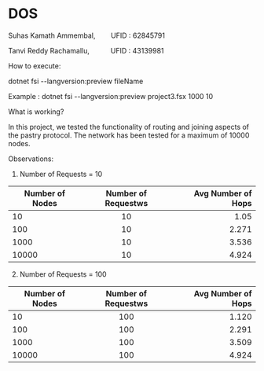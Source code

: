 # DOS
 
Suhas Kamath Ammembal, &nbsp;&nbsp;&nbsp;&nbsp;&nbsp;&nbsp; UFID : 62845791

Tanvi Reddy Rachamallu, &nbsp;&nbsp;&nbsp;&nbsp;&nbsp;&nbsp;&nbsp;&nbsp;&nbsp;  UFID : 43139981





How to execute:

dotnet fsi --langversion:preview fileName <number of nodes> <number of requests>
 
Example : dotnet fsi --langversion:preview project3.fsx 1000 10

What is working?

In this project, we tested the functionality of routing and joining aspects of the pastry protocol. The network has been tested for a maximum of 10000 nodes. 

Observations:

1. Number of Requests = 10

|   Number of Nodes   |   Number of Requestws   |   Avg Number of Hops  |
| ------------------- |:-----------------------:| ---------------------:|
|        10           |           10            |         1.05          |
|       100           |           10            |         2.271         |
|      1000           |           10            |         3.536         |
|     10000           |           10            |         4.924         |

2. Number of Requests = 100

|   Number of Nodes   |   Number of Requestws   |   Avg Number of Hops  |
| ------------------- |:-----------------------:| ---------------------:|
|        10           |          100            |         1.120         |
|       100           |          100            |         2.291         |
|      1000           |          100            |         3.509         |
|     10000           |          100            |         4.924         |
